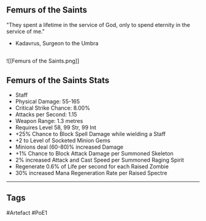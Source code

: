 ## Femurs of the Saints
"They spent a lifetime in the service of God,
only to spend eternity in the service of me."
- Kadavrus, Surgeon to the Umbra
##
![[Femurs of the Saints.png]]
## Femurs of the Saints Stats
- Staff
- Physical Damage: 55-165
- Critical Strike Chance: 8.00%
- Attacks per Second: 1.15
- Weapon Range: 1.3 metres
- Requires Level 58, 99 Str, 99 Int
- +25% Chance to Block Spell Damage while wielding a Staff
- +2 to Level of Socketed Minion Gems
- Minions deal (60-80)% increased Damage
- +1% Chance to Block Attack Damage per Summoned Skeleton
- 2% increased Attack and Cast Speed per Summoned Raging Spirit
- Regenerate 0.6% of Life per second for each Raised Zombie
- 30% increased Mana Regeneration Rate per Raised Spectre


---
## Tags
#Artefact
#PoE1